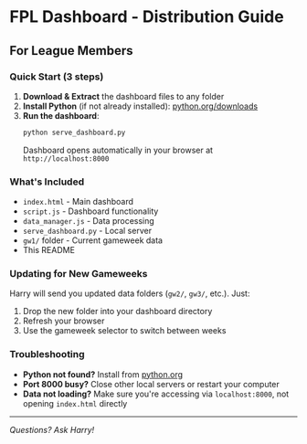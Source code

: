 # FPL Dashboard - Distribution Guide

## For League Members

### Quick Start (3 steps)
1. **Download & Extract** the dashboard files to any folder
2. **Install Python** (if not already installed): [python.org/downloads](https://python.org/downloads)
3. **Run the dashboard**:
   ```bash
   python serve_dashboard.py
   ```
   Dashboard opens automatically in your browser at `http://localhost:8000`

### What's Included
- `index.html` - Main dashboard
- `script.js` - Dashboard functionality  
- `data_manager.js` - Data processing
- `serve_dashboard.py` - Local server
- `gw1/` folder - Current gameweek data
- This README

### Updating for New Gameweeks
Harry will send you updated data folders (`gw2/`, `gw3/`, etc.). Just:
1. Drop the new folder into your dashboard directory
2. Refresh your browser
3. Use the gameweek selector to switch between weeks

### Troubleshooting
- **Python not found?** Install from [python.org](https://python.org/downloads)
- **Port 8000 busy?** Close other local servers or restart your computer
- **Data not loading?** Make sure you're accessing via `localhost:8000`, not opening `index.html` directly

---
*Questions? Ask Harry!*
